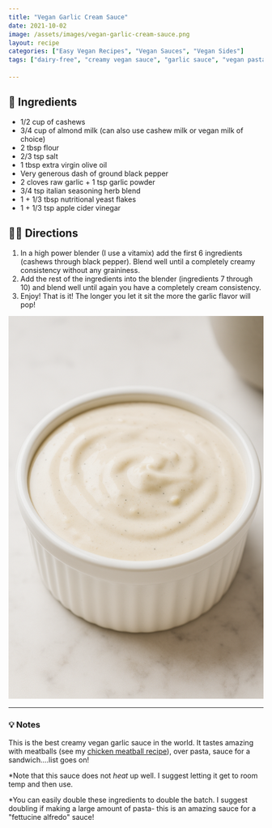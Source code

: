 ```yaml
---
title: "Vegan Garlic Cream Sauce"
date: 2021-10-02
image: /assets/images/vegan-garlic-cream-sauce.png
layout: recipe
categories: ["Easy Vegan Recipes", "Vegan Sauces", "Vegan Sides"]
tags: ["dairy-free", "creamy vegan sauce", "garlic sauce", "vegan pasta sauce", "DIY dipping sauces"]

---
```


## 🧾 Ingredients

- 1/2 cup of cashews
- 3/4 cup of almond milk (can also use cashew milk or vegan milk of choice)
- 2 tbsp flour
- 2/3 tsp salt
- 1 tbsp extra virgin olive oil
- Very generous dash of ground black pepper
- 2 cloves raw garlic + 1 tsp garlic powder
- 3/4 tsp italian seasoning herb blend
- 1 + 1/3 tbsp nutritional yeast flakes
- 1 + 1/3 tsp apple cider vinegar


## 👩‍🍳 Directions

1. In a high power blender (I use a vitamix) add the first 6 ingredients (cashews through black pepper). Blend well until a completely creamy consistency without any graininess.
2. Add the rest of the ingredients into the blender (ingredients 7 through 10) and blend well until again you have a completely cream consistency.
3. Enjoy! That is it! The longer you let it sit the more the garlic flavor will pop!

![Easy Vegan Garlic Cream Sauce](/assets/images/vegan-garlic-cream-sauce.png)

---

### 💡 Notes

This is the best creamy vegan garlic sauce in the world. It tastes amazing with meatballs (see my [chicken meatball recipe](/vegan-chicken-meatballs)), over pasta, sauce for a sandwich....list goes on!

*Note that this sauce does not *heat* up well. I suggest letting it get to room temp and then use.

*You can easily double these ingredients to double the batch. I suggest doubling if making a large amount of pasta- this is an amazing sauce for a "fettucine alfredo" sauce!
